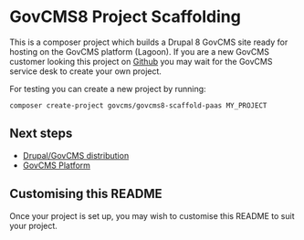 # GovCMS8 Project Scaffolding

This is a composer project which builds a Drupal 8 GovCMS site ready for
hosting on the GovCMS platform (Lagoon). If you are a new GovCMS customer
looking this project on [Github](https://github.com/govCMS/govcms8-scaffold-paas)
you may wait for the GovCMS service desk to create your own project.

For testing you can create a new project by running:

```
composer create-project govcms/govcms8-scaffold-paas MY_PROJECT
```

## Next steps

 * [Drupal/GovCMS distribution](https://govcms.gov.au/wiki_distro)
 * [GovCMS Platform](https://govcms.gov.au/wiki_platform)

## Customising this README

Once your project is set up, you may wish to customise this README to suit your
project.

